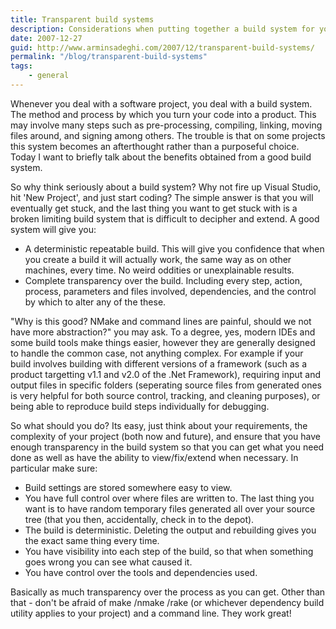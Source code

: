 ```yaml
---
title: Transparent build systems
description: Considerations when putting together a build system for your project
date: 2007-12-27
guid: http://www.arminsadeghi.com/2007/12/transparent-build-systems/
permalink: "/blog/transparent-build-systems"
tags:
    - general
---
```


Whenever you deal with a software project, you deal with a build system. The method and process by which you turn your code into a product. This may involve many steps such as pre-processing, compiling, linking, moving files around, and signing among others. The trouble is that on some projects this system becomes an afterthought rather than a purposeful choice. Today I want to briefly talk about the benefits obtained from a good build system.

So why think seriously about a build system? Why not fire up Visual Studio, hit 'New Project', and just start coding? The simple answer is that you will eventually get stuck, and the last thing you want to get stuck with is a broken limiting build system that is difficult to decipher and extend. A good system will give you:

-   A deterministic repeatable build. This will give you confidence that when you create a build it will actually work, the same way as on other machines, every time. No weird oddities or unexplainable results.
-   Complete transparency over the build. Including every step, action, process, parameters and files involved, dependencies, and the control by which to alter any of the these.

"Why is this good? NMake and command lines are painful, should we not have more abstraction?" you may ask. To a degree, yes, modern IDEs and some build tools make things easier, however they are generally designed to handle the common case, not anything complex. For example if your build involves building with different versions of a framework (such as a product targetting v1.1 and v2.0 of the .Net Framework), requiring input and output files in specific folders (seperating source files from generated ones is very helpful for both source control, tracking, and cleaning purposes), or being able to reproduce build steps individually for debugging.

So what should you do? Its easy, just think about your requirements, the complexity of your project (both now and future), and ensure that you have enough transparency in the build system so that you can get what you need done as well as have the ability to view/fix/extend when necessary. In particular make sure:

-   Build settings are stored somewhere easy to view.
-   You have full control over where files are written to. The last thing you want is to have random temporary files generated all over your source tree (that you then, accidentally, check in to the depot).
-   The build is deterministic. Deleting the output and rebuilding gives you the exact same thing every time.
-   You have visibility into each step of the build, so that when something goes wrong you can see what caused it.
-   You have control over the tools and dependencies used.

Basically as much transparency over the process as you can get. Other than that - don't be afraid of make /nmake /rake (or whichever dependency build utility applies to your project) and a command line. They work great!

